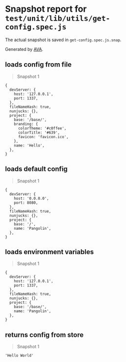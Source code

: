# Snapshot report for `test/unit/lib/utils/get-config.spec.js`

The actual snapshot is saved in `get-config.spec.js.snap`.

Generated by [AVA](https://ava.li).

## loads config from file

> Snapshot 1

    {
      devServer: {
        host: '127.0.0.1',
        port: 1337,
      },
      fileNameHash: true,
      nunjucks: {},
      project: {
        base: '/base/',
        branding: {
          colorTheme: '#c0ffee',
          colorTitle: '#639',
          favicon: 'favicon.ico',
        },
        name: 'Hello',
      },
    }

## loads default config

> Snapshot 1

    {
      devServer: {
        host: '0.0.0.0',
        port: 8080,
      },
      fileNameHash: true,
      nunjucks: {},
      project: {
        base: '/',
        name: 'Pangolin',
      },
    }

## loads environment variables

> Snapshot 1

    {
      devServer: {
        host: '127.0.0.1',
        port: 1337,
      },
      fileNameHash: true,
      nunjucks: {},
      project: {
        base: '/base/',
        name: 'Pangolin',
      },
    }

## returns config from store

> Snapshot 1

    'Hello World'
